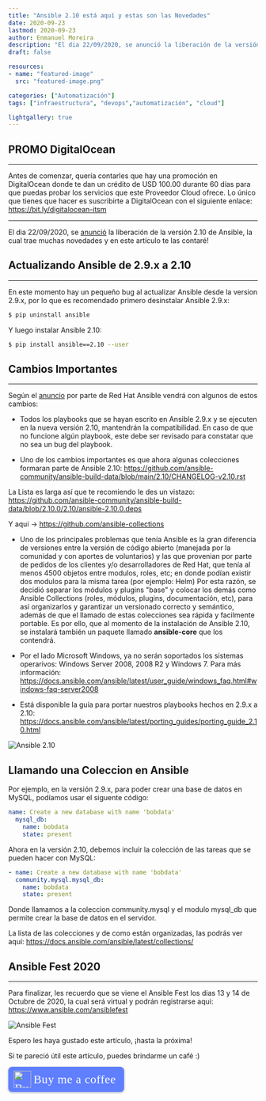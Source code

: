```yaml
---
title: "Ansible 2.10 está aquí y estas son las Novedades"
date: 2020-09-23
lastmod: 2020-09-23
author: Enmanuel Moreira
description: "El dia 22/09/2020, se anunció la liberación de la versión 2.10 de Ansible, la cual trae muchas novedades y en este artículo te las contaré!"
draft: false

resources:
- name: "featured-image"
  src: "featured-image.png"

categories: ["Automatización"]
tags: ["infraestructura", "devops","automatización", "cloud"]

lightgallery: true
---
```


<!--more-->

## PROMO DigitalOcean

***

Antes de comenzar, quería contarles que hay una promoción en DigitalOcean donde te dan un crédito de USD 100.00 durante 60 días para que puedas probar los servicios que este Proveedor Cloud ofrece. Lo único que tienes que hacer es suscribirte a DigitalOcean con el siguiente enlace: <https://bit.ly/digitalocean-itsm>

***

El dia 22/09/2020, se [anunció](https://groups.google.com/g/ansible-project/c/yFnMgbjqYnU) la liberación de la versión 2.10 de Ansible, la cual trae muchas novedades y en este artículo te las contaré!

## Actualizando Ansible de 2.9.x a 2.10

***

En este momento hay un pequeño bug al actualizar Ansible desde la version 2.9.x, por lo que es recomendado primero desinstalar Ansible 2.9.x:  

```bash
$ pip uninstall ansible
```

Y luego instalar Ansible 2.10:  

```bash
$ pip install ansible==2.10 --user
```

## Cambios Importantes

***

Según el [anuncio](https://people.redhat.com/mlessard/ansiblemtl/presentations/avril2020/WhatsnewwithAnsible2.10.pdf) por parte de Red Hat  Ansible vendrá con algunos de estos cambios:  

- Todos los playbooks que se hayan escrito en Ansible 2.9.x y se ejecuten en la nueva versión 2.10, mantendrán la compatibilidad. En caso de que no funcione algún playbook, este debe ser revisado para constatar que no sea un bug del playbook.  

- Uno de los cambios importantes es que ahora algunas colecciones formaran parte de Ansible 2.10: <https://github.com/ansible-community/ansible-build-data/blob/main/2.10/CHANGELOG-v2.10.rst>  

La Lista es larga así que te recomiendo le des un vistazo: <https://github.com/ansible-community/ansible-build-data/blob/2.10.0/2.10/ansible-2.10.0.deps>  

Y aqui -> <https://github.com/ansible-collections>  

- Uno de los principales problemas que tenía Ansible es la gran diferencia de versiones entre la versión de código abierto (manejada por la comunidad y con aportes de voluntarios) y las que provenian por parte de pedidos de los clientes y/o desarrolladores de Red Hat, que tenía al menos 4500 objetos entre modulos, roles, etc; en donde podían existir dos modulos para la misma tarea (por ejemplo: Helm) Por esta razón, se decidió separar los módulos y plugins "base" y colocar los demás como Ansible Collections (roles, módulos, plugins, documentación, etc), para así organizarlos y garantizar un versionado correcto y semántico, además de que el llamado de estas colecciones sea rápida y facilmente portable. Es por ello, que al momento de la instalación de Ansible 2.10, se instalará también un paquete llamado **ansible-core** que los contendrá.  

- Por el lado Microsoft Windows, ya no serán soportados los sistemas operarivos: Windows Server 2008, 2008 R2 y Windows 7. Para más información: <https://docs.ansible.com/ansible/latest/user_guide/windows_faq.html#windows-faq-server2008>

- Está disponible la guía para portar nuestros playbooks hechos en 2.9.x a 2.10: <https://docs.ansible.com/ansible/latest/porting_guides/porting_guide_2.10.html>

![Ansible 2.10](/images/ansible-2-10/ansible-2.10.png "Cambios en Ansible 2.10")  

## Llamando una Coleccion en Ansible

Por ejemplo, en la versión 2.9.x, para poder crear una base de datos en MySQL, podíamos usar el siguente código:  

```yml
name: Create a new database with name 'bobdata'
  mysql_db:
    name: bobdata
    state: present
```

Ahora en la versión 2.10, debemos incluir la colección de las tareas que se pueden hacer con MySQL:  

```yml
- name: Create a new database with name 'bobdata'
  community.mysql.mysql_db:
    name: bobdata
    state: present
```

Donde llamamos a la coleccion community.mysql y el modulo mysql_db que permite crear la base de datos en el servidor.  

La lista de las colecciones y de como están organizadas, las podrás ver aquí: <https://docs.ansible.com/ansible/latest/collections/>  

## Ansible Fest 2020

***

Para finalizar, les recuerdo que se viene el Ansible Fest los dias 13 y 14 de Octubre de 2020, la cual será virtual y podrán registrarse aqui: <https://www.ansible.com/ansiblefest>

![Ansible Fest](/images/ansible-2-10/ansible-fest2020.png "Ansible Fest 2020")  

Espero les haya gustado este artículo, ¡hasta la próxima!

Si te pareció útil este artículo, puedes brindarme un café :)

<style>.bmc-button img{height: 34px !important;width: 35px !important;margin-bottom: 1px !important;box-shadow: none !important;border: none !important;vertical-align: middle !important;}.bmc-button{padding: 7px 15px 7px 10px !important;line-height: 35px !important;height:51px !important;text-decoration: none !important;display:inline-flex !important;color:#ffffff !important;background-color:#5F7FFF !important;border-radius: 8px !important;border: 1px solid transparent !important;font-size: 24px !important;letter-spacing: 0.6px !important;box-shadow: 0px 1px 2px rgba(190, 190, 190, 0.5) !important;-webkit-box-shadow: 0px 1px 2px 2px rgba(190, 190, 190, 0.5) !important;margin: 0 auto !important;font-family:'Cookie', cursive !important;-webkit-box-sizing: border-box !important;box-sizing: border-box !important;}.bmc-button:hover, .bmc-button:active, .bmc-button:focus {-webkit-box-shadow: 0px 1px 2px 2px rgba(190, 190, 190, 0.5) !important;text-decoration: none !important;box-shadow: 0px 1px 2px 2px rgba(190, 190, 190, 0.5) !important;opacity: 0.85 !important;color:#ffffff !important;}</style><link href="https://fonts.googleapis.com/css?family=Cookie" rel="stylesheet"><a class="bmc-button" target="_blank" href="https://www.buymeacoffee.com/enmanuelmoreira"><img src="https://cdn.buymeacoffee.com/buttons/bmc-new-btn-logo.svg" alt="Buy me a coffee"><span style="margin-left:5px;font-size:24px !important;">Buy me a coffee</span></a>
